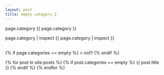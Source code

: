 ```yaml
---
layout: post
title: empty category 2
---
```

<p>
page.category
{{ page.category }}
</p>
<p>
page.category | inspect
{{ page.category | inspect }}
</p>
<br>
{% if page.categories == empty %}
    > no!!!
{% endif %}

{% for post in site.posts %}
{% if post.categories == empty %}
{{ post.title }}
{% endif %}
{% endfor %}
